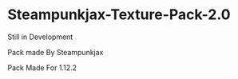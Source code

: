# Steampunkjax-Texture-Pack-2.0
Still in Development

Pack made By Steampunkjax

Pack Made For 1.12.2
